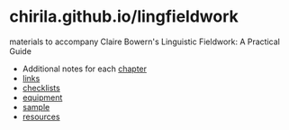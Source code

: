 # chirila.github.io/lingfieldwork
materials to accompany Claire Bowern's Linguistic Fieldwork: A Practical Guide

* Additional notes for each [chapter](chapters.md)
* [links](links.md)
* [checklists](checklists.md)
* [equipment](eqipment.md)
* [sample](sample.md)
* [resources](resources.md)
